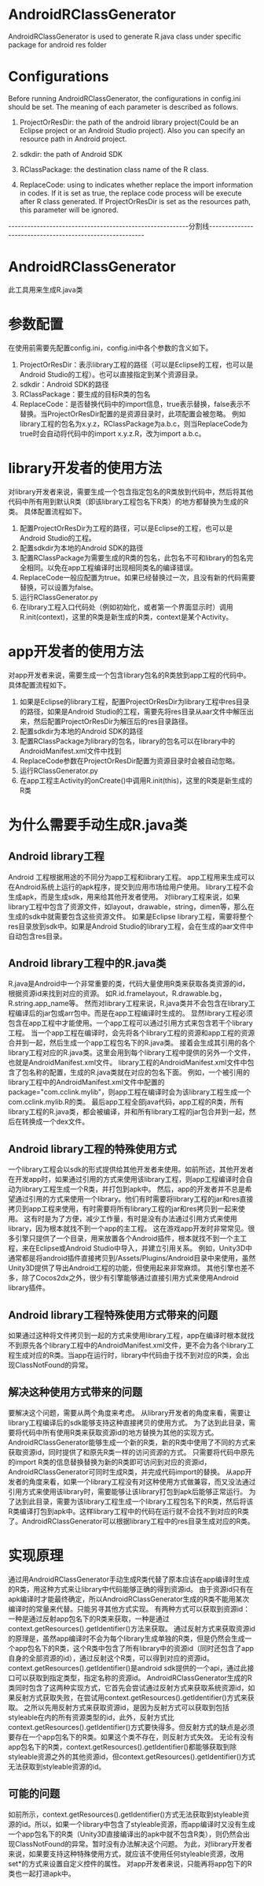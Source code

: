 # AndroidRClassGenerator
AndroidRClassGenerator is used to generate R.java class under specific package for android res folder

# Configurations
Before running AndroidRClassGenerator, the configurations in config.ini should be set. The meaning of each parameter is described as follows.

1. ProjectOrResDir: the path of the android library project(Could be an Eclipse project or an Android Studio project). Also you can specify an resource path in Android project.

2. sdkdir: the path of Android SDK

3. RClassPackage: the destination class name of the R class.

4. ReplaceCode: using to indicates whether replace the import information in codes. If it is set as true, the replace code process will be execute after R class generated.
If ProjectOrResDir is set as the resources path, this parameter will be ignored.

---------------------------------------------------------分割线---------------------------------------------------------
# AndroidRClassGenerator
此工具用来生成R.java类

# 参数配置
在使用前需要先配置config.ini，config.ini中各个参数的含义如下。

1. ProjectOrResDir：表示library工程的路径（可以是Eclipse的工程，也可以是Android Studio的工程）。也可以直接指定到某个资源目录。
2. sdkdir：Android SDK的路径
3. RClassPackage：要生成的目标R类的包名
4. ReplaceCode：是否替换代码中的import信息，true表示替换，false表示不替换。当ProjectOrResDir配置的是资源目录时，此项配置会被忽略。
例如library工程的包名为x.y.z，RClassPackage为a.b.c，则当ReplaceCode为true时会自动将代码中的import x.y.z.R，改为import a.b.c。

# library开发者的使用方法
对library开发者来说，需要生成一个包含指定包名的R类放到代码中，然后将其他代码中所有用到默认R类（即该library工程包名下R类）的地方都替换为生成的R类。
具体配置流程如下。

1. 配置ProjectOrResDir为工程的路径，可以是Eclipse的工程，也可以是Android Studio的工程。
2. 配置sdkdir为本地的Android SDK的路径
3. 配置RClassPackage为需要生成的R类的包名，此包名不可和library的包名完全相同。以免在app工程编译时出现相同类名的编译错误。
4. ReplaceCode一般应配置为true。如果已经替换过一次，且没有新的代码需要替换，可以设置为false。
5. 运行RClassGenerator.py
6. 在library工程入口代码处（例如初始化，或者第一个界面显示时）调用R.init(context)，这里的R类是新生成的R类，context是某个Activity。

# app开发者的使用方法
对app开发者来说，需要生成一个包含library包名的R类放到app工程的代码中。
具体配置流程如下。

1. 如果是Eclipse的library工程，配置ProjectOrResDir为library工程中res目录的路径，如果是Android Studio的工程，需要先将res目录从aar文件中解压出来，然后配置ProjectOrResDir为解压后的res目录路径。
2. 配置sdkdir为本地的Android SDK的路径
3. 配置RClassPackage为library的包名，library的包名可以在library中的AndroidManifest.xml文件中找到
4. ReplaceCode参数在ProjectOrResDir配置为资源目录时会被自动忽略。
5. 运行RClassGenerator.py
6. 在app工程主Activity的onCreate()中调用R.init(this)，这里的R类是新生成的R类

# 为什么需要手动生成R.java类
## Android library工程
Android 工程根据用途的不同分为app工程和library工程。
app工程用来生成可以在Android系统上运行的apk程序，提交到应用市场给用户使用。
library工程不会生成apk，而是生成sdk，用来给其他开发者使用。
对library工程来说，如果library工程中包含了资源文件，如layout，drawable，string，dimen等，那么在生成的sdk中就需要包含这些资源文件。
如果是Eclipse library工程，需要将整个res目录放到sdk中。如果是Android Studio的library工程，会在生成的aar文件中自动包含res目录。

## Android library工程中的R.java类
R.java是Android中一个非常重要的类，代码大量使用R类来获取各类资源的id，根据资源id来找到对应的资源。
如R.id.framelayout，R.drawable.bg，R.string.app_name等。
然而对library工程来说，R.java类并不会包含在library工程编译后的jar包或arr包中。而是在app工程编译时生成的。
显然library工程必须包含在app工程中才能使用。一个app工程可以通过引用方式来包含若干个library工程。
当一个app工程在编译时，会先将各个library工程的资源和app工程的资源合并到一起，然后生成一个app工程包名下的R.java类。
接着会生成其引用的各个library工程对应的R.java类。这里会用到每个library工程中提供的另外一个文件，也就是AndroidManifest.xml文件。
library工程的AndroidManifest.xml文件中包含了包名称的配置，生成的R.java类就在对应的包名下面。
例如，一个被引用的library工程中的AndroidManifest.xml文件中配置的package="com.cclink.mylib"，则app工程在编译时会为该library工程生成一个com.cclink.mylib.R的类。
最后app工程全部java代码，app工程的R类，所有library工程的R.java类，都会被编译，并和所有library工程的jar包合并到一起，然后在转换成一个dex文件。

## Android library工程的特殊使用方式
一个library工程会以sdk的形式提供给其他开发者来使用。如前所述，其他开发者在开发app时，如果通过引用的方式来使用该library工程，则app工程编译时会自动为library工程生成一个R类，并打包到apk中。
然后，app的开发者并不总是希望通过引用的方式来使用一个library。他们有时需要将library工程的jar和res直接拷贝到app工程来使用，有时需要将所有library工程的jar和res拷贝到一起来使用。
这有时是为了方便，减少工作量，有时是没有办法通过引用方式来使用library，因为根本就找不到一个app的主工程。
这在游戏app开发时非常常见。很多引擎只提供了一个目录，用来放置各个Android插件，根本就找不到一个主工程，来在Eclipse或Android Studio中导入，并建立引用关系。
例如，Unity3D中通常都是将android插件直接拷贝到/Assets/Plugins/Android目录中来使用，虽然Unity3D提供了导出Android工程的功能，但使用起来非常麻烦。
其他引擎也差不多，除了Cocos2dx之外，很少有引擎能够通过直接引用方式来使用Android library插件。

## Android library工程特殊使用方式带来的问题
如果通过这种将文件拷贝到一起的方式来使用library工程，app在编译时根本就找不到原先各个library工程中的AndroidManifest.xml文件，更不会为各个library工程生成对应的R类。当app在运行时，library中代码由于找不到对应的R类，会出现ClassNotFound的异常。

## 解决这种使用方式带来的问题
要解决这个问题，需要从两个角度来考虑。
从library开发者的角度来看，需要让library工程编译后的sdk能够支持这种直接拷贝的使用方式。
为了达到此目录，需要将代码中所有使用R类来获取资源id的地方替换为其他的实现方式。AndroidRClassGenerator能够生成一个新的R类，新的R类中使用了不同的方式来获取资源id，同时提供了和原先R类一样的访问资源的方式。
只需要将代码中原先的import R类的信息替换替换为新的R类即可访问到对应的资源id，AndroidRClassGenerator可同时生成R类，并完成代码import的替换。
从app开发者的角度来看，如果一个library工程没有对这种使用方式做兼容，而又没法通过引用方式来使用该library时，需要能够让该library打包到apk后能够正常运行。
为了达到此目录，需要为该library工程生成一个library工程包名下的R类，然后将该R类编译打包到apk中。这样library工程中的代码在运行就不会找不到对应的R类了。AndroidRClassGenerator可以根据library工程中的res目录生成对应的R类。

# 实现原理
通过用AndroidRClassGenerator手动生成R类代替了原本应该在app编译时生成的R类，用这种方式来让library中代码能够正确的得到资源id。
由于资源id只有在apk编译时才能最终确定，所以AndroidRClassGenerator生成的R类不能用某次编译时的常量来代替。只能另寻其他方式实现。
有两种方式可以获取到资源id：一种是通过反射app包名下的R类来获取，一种是通过context.getResources().getIdentifier()方法来获取。
通过反射方式来获取资源id的原理是，虽然app编译时不会为每个library生成单独的R类，但是仍然会生成一个app包名下的R类，这个R类中包含了所有library中的资源id（同时还包含了app自身的全部资源的id），通过反射这个R类，可以得到对应的资源id。
context.getResources().getIdentifier()是android sdk提供的一个api，通过此接口可以获取到指定类型，指定名称的资源id。
AndroidRClassGenerator生成的R类同时包含了这两种实现方式，它首先会尝试通过反射方式来获取系统资源id，如果反射方式获取失败，在尝试用context.getResources().getIdentifier()方式来获取。
之所以先用反射方式来获取资源id，是因为反射方式可以获取到包括styleable在内的所有资源类型的id，此外，反射方式比context.getResources().getIdentifier()方式要快得多。但反射方式的缺点是必须要存在一个app包名下的R类。如果这个类不存在，则反射方式失效。
无论有没有app包名下的R类，context.getResources().getIdentifier()都能够获取到除styleable资源之外的其他资源id，但context.getResources().getIdentifier()方式无法获取到styleable资源的id。

## 可能的问题
如前所示，context.getResources().getIdentifier()方式无法获取到styleable资源的id。所以，如果一个library中包含了styleable资源，而app编译时又没有生成一个app包名下的R类（Unity3D直接编译出的apk中就不包含R类），则仍然会出现ClassNotFound的异常。暂时没有办法解决这个问题。
为此，对library开发者来说，如果要支持这种特殊使用方式，就应该不使用任何styleable资源，改用set*的方式来设置自定义控件的属性。
对app开发者来说，只能再将app包下的R类也一起打进apk中。
